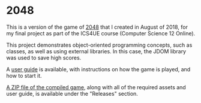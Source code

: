 # 2048

This is a version of the game of [2048](https://en.wikipedia.org/wiki/2048_(video_game)) that I created in August of 2018, for my final project as part of the ICS4UE course (Computer Science 12 Online).

This project demonstrates object-oriented programming concepts, such as classes, as well as using external libraries. In this case, the JDOM library was used to save high scores. 

A [user guide](./User%20Guide.pdf) is available, with instructions on how the game is played, and how to start it.

[A ZIP file of the compiled game](https://github.com/lpt0/2048/releases/tag/v1.0), along with all of the required assets and user guide, is available under the "Releases" section.

